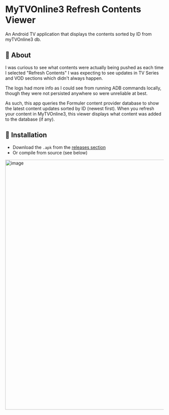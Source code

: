 # MyTVOnline3 Refresh Contents Viewer

An Android TV application that displays the contents sorted by ID from myTVOnline3 db.

## 📖 About

I was curious to see what contents were actually being pushed as each time I selected "Refresh Contents" I was expecting to see updates in TV Series and VOD sections which didn't always happen.

The logs had more info as I could see from running ADB commands locally, though they were not persisted anywhere so were unreliable at best.

As such, this app queries the Formuler content provider database to show the latest content updates sorted by ID (newest first). When you refresh your content in MyTVOnline3, this viewer displays what content was added to the database (if any).

## 🚀 Installation

- Download the `.apk` from the [releases section](https://github.com/pxbt-dev/mytvOnline3-refresh-contents-viewer/releases) 
- Or compile from source (see below)

<img width="1407" height="792" alt="image" src="https://github.com/user-attachments/assets/a8c714a7-1a35-4b18-8807-5e52df1b020d" />
